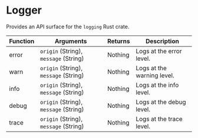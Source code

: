 # Logger

Provides an API surface for the `logging` Rust crate.

| Function | Arguments                             | Returns | Description                |
| -------- | ------------------------------------- | ------- | -------------------------- |
| error    | `origin` (String), `message` (String) | Nothing | Logs at the error level.   |
| warn     | `origin` (String), `message` (String) | Nothing | Logs at the warning level. |
| info     | `origin` (String), `message` (String) | Nothing | Logs at the info level.    |
| debug    | `origin` (String), `message` (String) | Nothing | Logs at the debug level.   |
| trace    | `origin` (String), `message` (String) | Nothing | Logs at the trace level.   |
